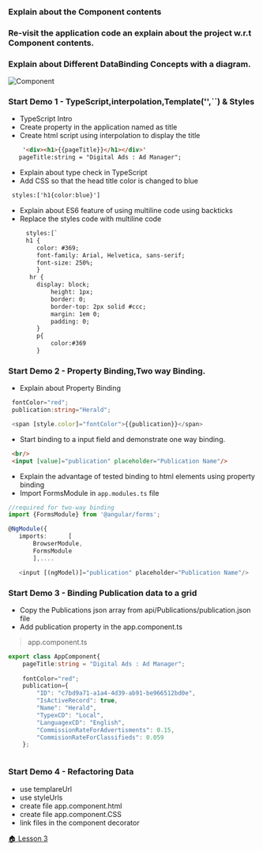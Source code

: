 ### Explain about the Component contents
### Re-visit the application code an explain about the project w.r.t Component contents.
### Explain about Different DataBinding Concepts with a diagram. 
![Component](https://snag.gy/mfVROY.jpg "Component Structure")

### **Start Demo 1** - TypeScript,interpolation,Template('',``) & Styles
* TypeScript Intro
* Create property in the application named as title
* Create html script using interpolation to display the title
```html
    '<div><h1>{{pageTitle}}</h1></div>'
   pageTitle:string = "Digital Ads : Ad Manager";
```

* Explain about type check in TypeScript
* Add CSS so that the head title color is changed to blue

``` html
 styles:['h1{color:blue}']
```

* Explain about ES6 feature of using multiline code using backticks
* Replace the styles code with multiline code

``` html
     styles:[`
     h1 {
        color: #369;
        font-family: Arial, Helvetica, sans-serif;
        font-size: 250%;
        }
      hr {
        display: block;
            height: 1px;
            border: 0;
            border-top: 2px solid #ccc;
            margin: 1em 0;
            padding: 0; 
        }
        p{
            color:#369
        }      
```

### **Start Demo 2** - Property Binding,Two way Binding.
* Explain about Property Binding
``` TypeScript
 fontColor="red";
 publication:string="Herald";

 <span [style.color]="fontColor">{{publication}}</span>
```

* Start binding to a input field and demonstrate one way binding.

``` html
 <br/>
 <input [value]="publication" placeholder="Publication Name"/> 
 ```
 * Explain the advantage of tested binding to html elements using property binding
 * Import FormsModule in `app.modules.ts` file
 
 ``` TypeScript
 //required for two-way binding
import {FormsModule} from '@angular/forms';

@NgModule({
    imports:      [ 
        BrowserModule,
        FormsModule 
        ],....
 ```

 ``` TypeScript
    <input [(ngModel)]="publication" placeholder="Publication Name"/>
 ```

### **Start Demo 3** - Binding Publication data to a grid
* Copy the Publications json array from api/Publications/publication.json file
* Add publication property in the app.component.ts

> app.component.ts
``` TypeScript
export class AppComponent{
    pageTitle:string = "Digital Ads : Ad Manager";
    
    fontColor="red";
    publication={
        "ID": "c7bd9a71-a1a4-4d39-ab91-be966512bd0e",
        "IsActiveRecord": true,
        "Name": "Herald",
        "TypexCD": "Local",
        "LanguagexCD": "English",
        "CommissionRateForAdvertisments": 0.15,
        "CommisionRateForClassifieds": 0.059
    };
```
``` html

```
### **Start Demo 4** - Refactoring Data
* use templareUrl
* use styleUrls
* create file app.component.html
* create file app.component.CSS
* link files in the component decorator 

 [ :house: Lesson 3](https://github.com/costaivo/AngularJs2-AdManager/tree/Dev/02_AdManager/03_Lesson/Start) 